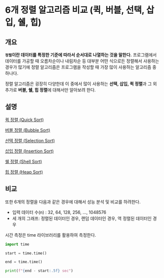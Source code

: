 # 6개 정렬 알고리즘 비교 (퀵, 버블, 선택, 삽입, 쉘, 힙)

## 개요

**`정렬`이란 데이터를 특정한 기준에 따라서 순서대로 나열하는 것을 말한다.** 프로그램에서 데이터를 가공할 때 오름차순이나 내림차순 등 대부분 어떤 식으로든 정렬해서 사용하는 경우가 많기에 정렬 알고리즘은 프로그램을 작성할 때 가장 많이 사용하는 알고리즘 중 하나다.

정렬 알고리즘은 굉장히 다양한데 이 중에서 많이 사용하는 **선택, 삽입, 퀵 정렬**과 그 외 추가로 **버블, 쉘, 힙 정렬**에 대해서만 알아보려 한다.

## 설명

[퀵 정렬 (Quick Sort)](quick_sort.md)

[버블 정렬 (Bubble Sort)](bubble_sort.md)

[선택 정렬 (Selection Sort)](selection_sort.md)

[삽입 정렬 (Insertion Sort)](insertion_sort.md)

[쉘 정렬 (Shell Sort)](shell_sort.md)

[힙 정렬 (Heap Sort)](heap_sort.md)

## 비교

또한 6개의 정렬을 다음과 같은 경우에 대해서 성능 분석 및 비교를 하려한다.

- 입력 데이터 수(n) : 32, 64, 128, 256, ..., 1048576
- 세 개의 그래프: 정렬된 데이터인 경우, 랜덤 데이터인 경우, 역 정렬된 데이터인 경우

시간 측정은 time 라이브러리를 활용하여 측정한다.

```python
import time

start = time.time()

end = time.time()

print(f"{end - start:.5f} sec")
```
